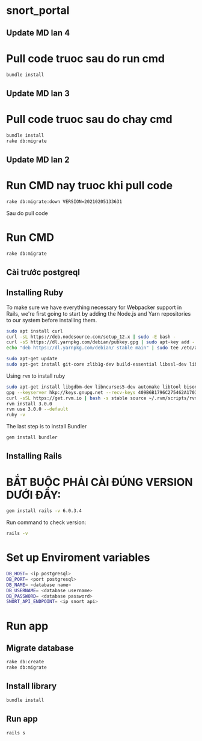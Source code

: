 # snort_portal

## Update MD lan 4
# Pull code truoc sau do run cmd
```bash
bundle install
```

## Update MD lan 3
# Pull code truoc sau do chay cmd
```bash
bundle install
rake db:migrate
```


## Update MD lan 2
# Run CMD nay truoc khi pull code
```bash
rake db:migrate:down VERSION=20210205133631
```
Sau do pull code
# Run CMD
```bash
rake db:migrate
```

## Cài trước postgreql

## Installing Ruby

To make sure we have everything necessary for Webpacker support in Rails, we're first going to start by adding the Node.js and Yarn repositories to our system before installing them.

```bash
sudo apt install curl
curl -sL https://deb.nodesource.com/setup_12.x | sudo -E bash -
curl -sS https://dl.yarnpkg.com/debian/pubkey.gpg | sudo apt-key add -
echo "deb https://dl.yarnpkg.com/debian/ stable main" | sudo tee /etc/apt/sources.list.d/yarn.list

sudo apt-get update
sudo apt-get install git-core zlib1g-dev build-essential libssl-dev libreadline-dev libyaml-dev libsqlite3-dev sqlite3 libxml2-dev libxslt1-dev libcurl4-openssl-dev software-properties-common libffi-dev nodejs yarn
```

Using `rvm` to install ruby
```bash
sudo apt-get install libgdbm-dev libncurses5-dev automake libtool bison libffi-dev
gpg --keyserver hkp://keys.gnupg.net --recv-keys 409B6B1796C275462A1703113804BB82D39DC0E3 7D2BAF1CF37B13E2069D6956105BD0E739499BDB
curl -sSL https://get.rvm.io | bash -s stable source ~/.rvm/scripts/rvm
rvm install 3.0.0
rvm use 3.0.0 --default
ruby -v
```

The last step is to install Bundler
```bash
gem install bundler
```

## Installing Rails
# BẮT BUỘC PHẢI CÀI ĐÚNG VERSION DƯỚI ĐÂY:
```bash
gem install rails -v 6.0.3.4
```

Run command to check version:
```bash
rails -v
```


# Set up Enviroment variables
```bash
DB_HOST= <ip postgresql>
DB_PORT= <port postgresql>
DB_NAME= <database name>
DB_USERNAME= <database username>
DB_PASSWORD= <database password>
SNORT_API_ENDPOINT= <ip snort api>
```


# Run app
## Migrate database
```bash
rake db:create
rake db:migrate
```

## Install library
```bash
bundle install
```



## Run app
```bash
rails s
```
